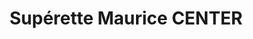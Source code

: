---
title: "Supérette Maurice CENTER"
url: /libreville/superette-maurice-center/
shop: Lebensmittel
---